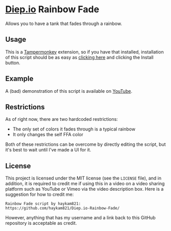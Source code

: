 # [Diep.io](http://diep.io/) Rainbow Fade

Allows you to have a tank that fades through a rainbow.

## Usage

This is a [Tampermonkey](https://chrome.google.com/webstore/detail/tampermonkey/dhdgffkkebhmkfjojejmpbldmpobfkfo) extension, so if you have that installed, installation of this script should be as easy as [clicking here](https://github.com/haykam821/Diep.io-Rainbow-Fade/raw/master/index.user.js) and clicking the Install button.

## Example

A (bad) demonstration of this script is available on [YouTube](https://www.youtube.com/watch?v=JlUaluBR6sA).

## Restrictions

As of right now, there are two hardcoded restrictions:

* The only set of colors it fades through is a typical rainbow
* It only changes the self FFA color

Both of these restrictions can be overcome by directly editing the script, but it's best to wait until I've made a UI for it.

## License

This project is licensed under the MIT license (see the `LICENSE` file), and in addition, it is required to credit me if using this in a video on a video sharing platform such as YouTube or Vimeo via the video description box. Here is a suggestion for how to credit me:

    Rainbow Fade script by haykam821: https://github.com/haykam821/Diep.io-Rainbow-Fade/

However, anything that has my username and a link back to this GitHub repository is acceptable as credit.
